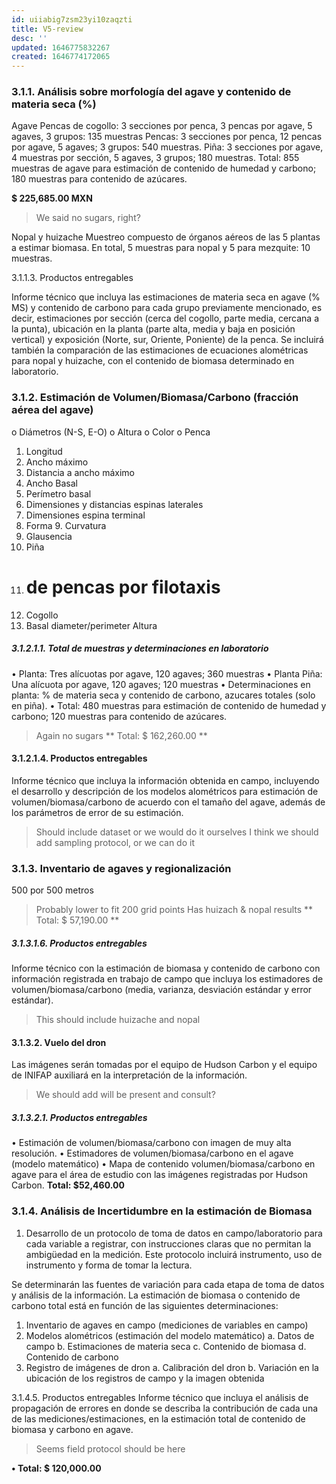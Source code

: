 ```yaml
---
id: uiiabig7zsm23yi10zaqzti
title: V5-review
desc: ''
updated: 1646775832267
created: 1646774172065
---
```


### 3.1.1.	 Análisis sobre morfología del agave y contenido de materia seca (%)

Agave
Pencas de cogollo: 3 secciones por penca, 3 pencas por agave, 5 agaves, 3 grupos: 135 muestras
Pencas: 3 secciones por penca, 12 pencas por agave, 5 agaves; 3 grupos: 540 muestras.
Piña: 3 secciones por agave, 4 muestras por sección, 5 agaves, 3 grupos; 180 muestras.
Total: 855 muestras de agave para estimación de contenido de humedad y carbono; 180 muestras para contenido de azúcares.

**$ 225,685.00 MXN**

>We said no sugars, right?

Nopal y huizache
Muestreo compuesto de órganos aéreos de las 5 plantas a estimar biomasa.
En total, 5 muestras para nopal y 5 para mezquite: 10 muestras.


3.1.1.3.	Productos entregables

Informe técnico que incluya las estimaciones de materia seca en agave (% MS) y contenido de carbono para cada grupo previamente mencionado, es decir, estimaciones por sección (cerca del cogollo, parte media, cercana a la punta), ubicación en la planta (parte alta, media y baja en posición vertical) y exposición (Norte, sur, Oriente, Poniente) de la penca. Se incluirá también la comparación de las estimaciones de ecuaciones alométricas para nopal y huizache, con el contenido de biomasa determinado en laboratorio.



### 3.1.2. Estimación de Volumen/Biomasa/Carbono (fracción aérea del agave)

o	Diámetros (N-S, E-O)
o	Altura
o	Color
o	Penca
1.	Longitud
2.	Ancho máximo
3.	Distancia a ancho máximo
4.	Ancho Basal
5.	Perímetro basal
6.	Dimensiones y distancias espinas laterales
7.	Dimensiones espina terminal
8.	Forma	9.	Curvatura
10.	Glausencia
11.	Piña
12.	# de pencas por filotaxis
13.	Cogollo
14.	Basal diameter/perimeter
Altura


##### 3.1.2.1.1.	Total de muestras y determinaciones en laboratorio
•	Planta: Tres alícuotas por agave, 120 agaves; 360 muestras
•	Planta Piña: Una alícuota por agave, 120 agaves; 120 muestras
•	Determinaciones en planta: % de materia seca y contenido de carbono, azucares totales (solo en piña).
•	Total: 480 muestras para estimación de contenido de humedad y carbono; 120 muestras para contenido de azúcares.

>Again no sugars
**	Total: $ 162,260.00 **

#### 3.1.2.1.4.	Productos entregables
Informe técnico que incluya la información obtenida en campo, incluyendo el desarrollo y descripción de los modelos alométricos para estimación de volumen/biomasa/carbono de acuerdo con el tamaño del agave, además de los parámetros de error de su estimación.
> Should include dataset or we would do it ourselves
>I think we should add sampling protocol, or we can do it

### 3.1.3.		Inventario de agaves y regionalización 

500 por 500 metros 
>Probably lower to fit 200 grid points
Has huizach & nopal results
**	Total: $ 57,190.00 **
##### 3.1.3.1.6.	Productos entregables
Informe técnico con la estimación de biomasa y contenido de carbono con información registrada en trabajo de campo que incluya los estimadores de volumen/biomasa/carbono (media, varianza, desviación estándar y error estándar).

> This should include huizache and nopal

#### 3.1.3.2.	Vuelo del dron
	
  
Las imágenes serán tomadas por el equipo de Hudson Carbon y el equipo de INIFAP auxiliará en la interpretación de la información. 

>We should add will be present and consult?

##### 3.1.3.2.1.	Productos entregables
•	Estimación de volumen/biomasa/carbono con imagen de muy alta resolución.
•	Estimadores de volumen/biomasa/carbono en el agave (modelo matemático)
•	Mapa de contenido volumen/biomasa/carbono en agave para el área de estudio con las imágenes registradas por Hudson Carbon.
**Total: $52,460.00**


### 3.1.4.		Análisis de Incertidumbre en la estimación de Biomasa

1.	Desarrollo de un protocolo de toma de datos en campo/laboratorio para cada variable a registrar, con instrucciones claras que no permitan la ambigüedad en la medición. Este protocolo incluirá instrumento, uso de instrumento y forma de tomar la lectura.

Se determinarán las fuentes de variación para cada etapa de toma de datos y análisis de la información. La estimación de biomasa o contenido de carbono total está en función de las siguientes determinaciones:
1.	Inventario de agaves en campo (mediciones de variables en campo)
2.	Modelos alométricos (estimación del modelo matemático)
a.	Datos de campo
b.	Estimaciones de materia seca
c.	Contenido de biomasa
d.	Contenido de carbono
3.	Registro de imágenes de dron
a.	Calibración del dron
b.	Variación en la ubicación de los registros de campo y la imagen obtenida

3.1.4.5.	Productos entregables
Informe técnico que incluya el análisis de propagación de errores en donde se describa la contribución de cada una de las mediciones/estimaciones, en la estimación total de contenido de biomasa y carbono en agave.

> Seems field protocol should be here

**•	Total: $ 120,000.00** 
